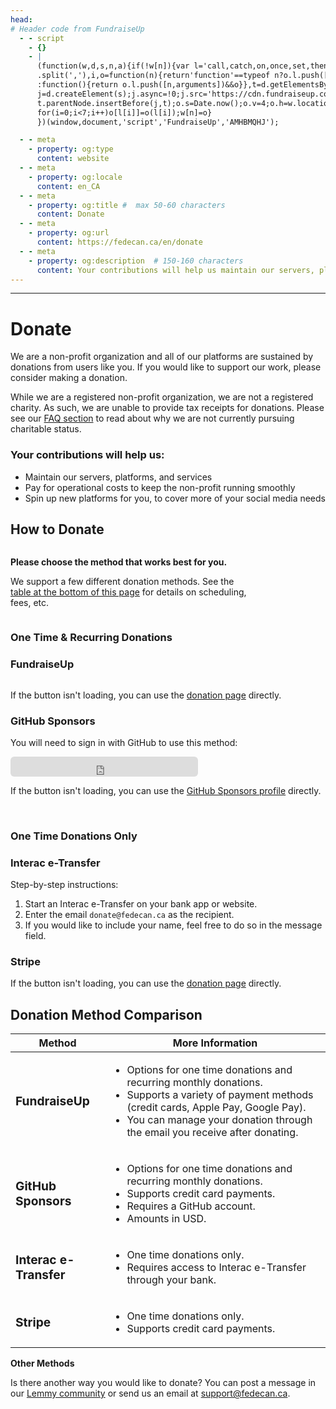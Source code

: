 ```yaml
---
head:
# Header code from FundraiseUp
  - - script
    - {}
    - |
      (function(w,d,s,n,a){if(!w[n]){var l='call,catch,on,once,set,then,track'
      .split(','),i,o=function(n){return'function'==typeof n?o.l.push([arguments])&&o
      :function(){return o.l.push([n,arguments])&&o}},t=d.getElementsByTagName(s)[0],
      j=d.createElement(s);j.async=!0;j.src='https://cdn.fundraiseup.com/widget/'+a+'';
      t.parentNode.insertBefore(j,t);o.s=Date.now();o.v=4;o.h=w.location.href;o.l=[];
      for(i=0;i<7;i++)o[l[i]]=o(l[i]);w[n]=o}
      })(window,document,'script','FundraiseUp','AMHBMQHJ');

  - - meta
    - property: og:type
      content: website
  - - meta
    - property: og:locale
      content: en_CA
  - - meta
    - property: og:title #  max 50-60 characters
      content: Donate
  - - meta
    - property: og:url
      content: https://fedecan.ca/en/donate
  - - meta
    - property: og:description  # 150-160 characters
      content: Your contributions will help us maintain our servers, platforms, and services, pay for operational costs, and spin up new platforms for you to use.
---
```

---

# Donate

We are a non-profit organization and all of our platforms are sustained by donations from users like you. If you would like to support our work, please consider making a donation.

While we are a registered non-profit organization, we are not a registered charity. As such, we are unable to provide tax receipts for donations. Please see our [FAQ section](guide/fedecan/faq#_2-why-are-you-not-a-registered-charity) to read about why we are not currently pursuing charitable status.

### Your contributions will help us:

- Maintain our servers, platforms, and services
- Pay for operational costs to keep the non-profit running smoothly
- Spin up new platforms for you, to cover more of your social media needs

## How to Donate

<div style="display: flex; align-items: center;">
  <div style="flex: 0 0 75%;">
    <p><b>Please choose the method that works best for you.</b></p>
    <p> We support a few different donation methods. See the <a href="#donation-method-comparison">table at the bottom of this page</a> for details on scheduling, fees, etc.</p>
  </div>
  <Icon icon="fluent-mdl2:compare-uneven" width="3em" height="3em" style="flex: 0 0 25%;" />
</div>



### One Time & Recurring Donations

<div class="cards-container">
  <div class="card">
    <h3 class="text-with-icon">
      <Icon icon="iconoir:donate" width="1.2em" height="1.2em" />
        FundraiseUp
    </h3>
    <InfoPill type="warn" label="Fees apply" hoverText="FundraiseUp charges a fee for processing donations."/>
    <div style="display: flex; justify-content: center; width: 100%;">
      <a href="#XWUTTLQG" style="display: none"></a>
    </div>
    <p>If the button isn't loading, you can use the <a href="https://fedecan.donorsupport.co/page/general-donations">donation page</a> directly.</p>
  </div>

  <div class="card">
    <h3 class="text-with-icon">
      <Icon icon="mdi:github" width="1.2em" height="1.2em" />
      GitHub Sponsors
    </h3>
    <InfoPill type="ok" label="No fees" hoverText="We will receive 100% of your donation."/>
    <p>
      You will need to sign in with GitHub to use this method:
    </p>
    <iframe src="https://github.com/sponsors/fedecan-ca/button" title="Sponsor fedecan-ca" height="32"  style="border: 0; border-radius: 6px;"></iframe>
    <p>If the button isn't loading, you can use the <a href="https://github.com/sponsors/fedecan-ca">GitHub Sponsors profile</a> directly.</p>
  </div>
</div>

<br>

### One Time Donations Only

<div class="cards-container">
  <div class="card">
    <h3 class="text-with-icon">
      <Icon icon="mingcute:send-line" width="1.2em" height="1.2em" />
      Interac e-Transfer
    </h3>
    <InfoPill type="ok" label="No fees" hoverText="We will receive 100% of your donation." />
    <p>Step-by-step instructions:</p>
    <ol>
      <li>Start an Interac e-Transfer on your bank app or website.</li>
      <li>Enter the email <code>donate@fedecan.ca</code> as the recipient.</li>
      <li>If you would like to include your name, feel free to do so in the message field.</li>
    </ol>
  </div>

  <div class="card">
    <h3 class="text-with-icon">
      <Icon icon="mingcute:stripe-line" width="1.2em" height="1.2em" />
      Stripe
    </h3>
    <InfoPill type="warn" label="Fees Apply" hoverText="Stripe charges a fee for processing donations." />
    <StripeButton />
    <p>If the button isn't loading, you can use the <a href="https://donate.stripe.com/5kAg108OT6f44uIfYY">donation page</a> directly.</p>
  </div>
</div>

## Donation Method Comparison

<table style="width: 100%;">
  <colgroup>
    <col style="width: 30%;">
    <col style="width: 70%;">
  </colgroup>
  <thead>
    <tr>
      <th>Method</th>
      <th>More Information</th>
    </tr>
  </thead>
  <tbody>
    <tr>
      <td>
        <p style="font-weight: bold; font-size: 1.2em; margin: 0.5em 0;">
          FundraiseUp
        </p>
        <InfoText 
            colorType="ok" 
            icon="ic:round-schedule" 
            text="One time"
          />
        <InfoText 
            colorType="ok" 
            icon="ic:round-schedule" 
            text="Recurring"
          />
        <InfoText 
            colorType="warn"
            icon="ic:round-warning-amber"
            text="Fees Apply"
          />
      </td>
      <td>
        <ul>
          <li>Options for one time donations and recurring monthly donations.</li>
          <li>Supports a variety of payment methods (credit cards, Apple Pay, Google Pay).</li>
          <li>You can manage your donation through the email you receive after donating.</li>
        </ul>
      </td>
    </tr>
    <tr>
      <td>
        <p style="font-weight: bold; font-size: 1.2em; margin: 0.5em 0;">
          GitHub Sponsors
        </p>
        <InfoText 
            colorType="ok" 
            icon="ic:round-schedule" 
            text="One time"
          />
        <InfoText 
            colorType="ok" 
            icon="ic:round-schedule" 
            text="Recurring"
          />
        <InfoText 
            colorType="ok"
            icon="ic:round-check"
            text="No fees"
          />
      </td>
      <td>
        <ul>
          <li>Options for one time donations and recurring monthly donations.</li>
          <li>Supports credit card payments.</li>
          <li>Requires a GitHub account.</li>
          <li>Amounts in USD.</li>
        </ul>
      </td>
    </tr>
    <tr>
      <td>
        <p style="font-weight: bold; font-size: 1.2em; margin: 0.5em 0;">
          Interac e-Transfer
        </p>
        <InfoText 
            colorType="ok" 
            icon="ic:round-schedule" 
            text="One time"
          />
        <InfoText 
            colorType="warn" 
            icon="ic:round-schedule" 
            text="Recurring support varies by bank"
          />
        <InfoText 
            colorType="ok"
            icon="ic:round-check"
            text="No fees"
          />
      </td>
      <td>
        <ul>
          <li>One time donations only.</li>
          <li>Requires access to Interac e-Transfer through your bank.</li>
        </ul>
      </td>
    </tr>
    <tr>
      <td>
        <p style="font-weight: bold; font-size: 1.2em; margin: 0.5em 0;">
          Stripe
        </p>
        <InfoText 
            colorType="ok" 
            icon="ic:round-schedule" 
            text="One time"
          />
        <InfoText 
            colorType="gray" 
            icon="ic:round-schedule" 
            text="Recurring unsupported"
          />
        <InfoText 
            colorType="warn"
            icon="ic:round-warning-amber"
            text="Fees Apply"
          />
      </td>
      <td>
        <ul>
          <li>One time donations only.</li>
          <li>Supports credit card payments.</li>
        </ul>
      </td>
    </tr>
  </tbody>
</table>

**Other Methods**

Is there another way you would like to donate? You can post a message in our <a href="https://lemmy.ca/c/main">Lemmy community</a> or send us an email at <a href="mailto:support@fedecan.ca">support@fedecan.ca</a>.
